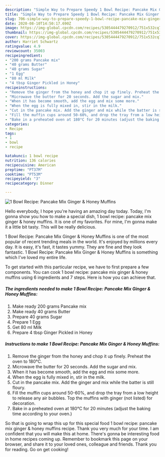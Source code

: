 ```yaml
---
description: "Simple Way to Prepare Speedy 1 Bowl Recipe: Pancake Mix Ginger &amp;amp; Honey Muffins"
title: "Simple Way to Prepare Speedy 1 Bowl Recipe: Pancake Mix Ginger &amp;amp; Honey Muffins"
slug: 706-simple-way-to-prepare-speedy-1-bowl-recipe-pancake-mix-ginger-and-amp-honey-muffins
date: 2020-08-10T14:50:17.690Z
image: https://img-global.cpcdn.com/recipes/5305444479270912/751x532cq70/1-bowl-recipe-pancake-mix-ginger-honey-muffins-recipe-main-photo.jpg
thumbnail: https://img-global.cpcdn.com/recipes/5305444479270912/751x532cq70/1-bowl-recipe-pancake-mix-ginger-honey-muffins-recipe-main-photo.jpg
cover: https://img-global.cpcdn.com/recipes/5305444479270912/751x532cq70/1-bowl-recipe-pancake-mix-ginger-honey-muffins-recipe-main-photo.jpg
author: Harriet Schwartz
ratingvalue: 4.9
reviewcount: 35003
recipeingredient:
- "200 grams Pancake mix"
- "40 grams Butter"
- "40 grams Sugar"
- "1 Egg"
- "80 ml Milk"
- "4 tbsp Ginger Pickled in Honey"
recipeinstructions:
- "Remove the ginger from the honey and chop it up finely. Preheat the oven to 180°C."
- "Microwave the butter for 20 seconds. Add the sugar and mix."
- "When it has become smooth, add the egg and mix some more."
- "When the egg is fully mixed in, stir in the milk."
- "Cut in the pancake mix. Add the ginger and mix while the batter is still floury."
- "Fill the muffin cups around 50-60%, and drop the tray from a low height to release any air bubbles. Top the muffins with ginger (not listed) for decoration."
- "Bake in a preheated oven at 180°C for 20 minutes (adjust the baking time according to your oven.)"
categories:
- Recipe
tags:
- 1
- bowl
- recipe

katakunci: 1 bowl recipe 
nutrition: 136 calories
recipecuisine: American
preptime: "PT37M"
cooktime: "PT53M"
recipeyield: "3"
recipecategory: Dinner

---
```



![1 Bowl Recipe: Pancake Mix Ginger &amp; Honey Muffins](https://img-global.cpcdn.com/recipes/5305444479270912/751x532cq70/1-bowl-recipe-pancake-mix-ginger-honey-muffins-recipe-main-photo.jpg)

Hello everybody, I hope you're having an amazing day today. Today, I'm gonna show you how to make a special dish, 1 bowl recipe: pancake mix ginger &amp; honey muffins. It is one of my favorites. For mine, I'm gonna make it a little bit tasty. This will be really delicious.

1 Bowl Recipe: Pancake Mix Ginger &amp; Honey Muffins is one of the most popular of recent trending meals in the world. It's enjoyed by millions every day. It is easy, it's fast, it tastes yummy. They are fine and they look fantastic. 1 Bowl Recipe: Pancake Mix Ginger &amp; Honey Muffins is something which I've loved my entire life.




To get started with this particular recipe, we have to first prepare a few components. You can cook 1 bowl recipe: pancake mix ginger &amp; honey muffins using 6 ingredients and 7 steps. Here is how you can achieve that.

<!--inarticleads1-->

##### The ingredients needed to make 1 Bowl Recipe: Pancake Mix Ginger &amp; Honey Muffins:

1. Make ready 200 grams Pancake mix
1. Make ready 40 grams Butter
1. Prepare 40 grams Sugar
1. Prepare 1 Egg
1. Get 80 ml Milk
1. Prepare 4 tbsp Ginger Pickled in Honey




<!--inarticleads2-->

##### Instructions to make 1 Bowl Recipe: Pancake Mix Ginger &amp; Honey Muffins:

1. Remove the ginger from the honey and chop it up finely. Preheat the oven to 180°C.
1. Microwave the butter for 20 seconds. Add the sugar and mix.
1. When it has become smooth, add the egg and mix some more.
1. When the egg is fully mixed in, stir in the milk.
1. Cut in the pancake mix. Add the ginger and mix while the batter is still floury.
1. Fill the muffin cups around 50-60%, and drop the tray from a low height to release any air bubbles. Top the muffins with ginger (not listed) for decoration.
1. Bake in a preheated oven at 180°C for 20 minutes (adjust the baking time according to your oven.)




So that is going to wrap this up for this special food 1 bowl recipe: pancake mix ginger &amp; honey muffins recipe. Thank you very much for your time. I am confident that you will make this at home. There's gonna be interesting food in home recipes coming up. Remember to bookmark this page on your browser, and share it to your loved ones, colleague and friends. Thank you for reading. Go on get cooking!
